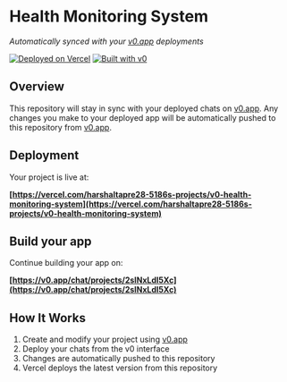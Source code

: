 # Health Monitoring System

*Automatically synced with your [v0.app](https://v0.app) deployments*

[![Deployed on Vercel](https://img.shields.io/badge/Deployed%20on-Vercel-black?style=for-the-badge&logo=vercel)](https://vercel.com/harshaltapre28-5186s-projects/v0-health-monitoring-system)
[![Built with v0](https://img.shields.io/badge/Built%20with-v0.app-black?style=for-the-badge)](https://v0.app/chat/projects/2sINxLdI5Xc)

## Overview

This repository will stay in sync with your deployed chats on [v0.app](https://v0.app).
Any changes you make to your deployed app will be automatically pushed to this repository from [v0.app](https://v0.app).

## Deployment

Your project is live at:

**[https://vercel.com/harshaltapre28-5186s-projects/v0-health-monitoring-system](https://vercel.com/harshaltapre28-5186s-projects/v0-health-monitoring-system)**

## Build your app

Continue building your app on:

**[https://v0.app/chat/projects/2sINxLdI5Xc](https://v0.app/chat/projects/2sINxLdI5Xc)**

## How It Works

1. Create and modify your project using [v0.app](https://v0.app)
2. Deploy your chats from the v0 interface
3. Changes are automatically pushed to this repository
4. Vercel deploys the latest version from this repository
